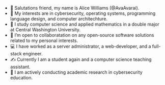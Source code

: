- 👋 Salutations friend, my name is Alice Williams (@AvaAvarai). 
- 👀 My interests are in cybersecurity, operating systems, programming language design, and computer architechture.
- 🌱 I study computer science and applied mathematics in a double major at Central Washington University.
- 💞️ I’m open to collaboratation on any open-source software solutions related to my personal interests.
- :computer: I have worked as a server administrator, a web-developer, and a full-stack engineer.
- :writing_hand: Currently I am a student again and a computer science teaching assistant.
- :microscope: I am actively conducting academic research in cybersecurity education.

